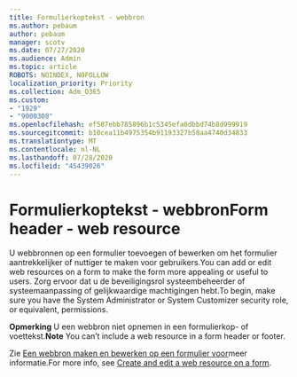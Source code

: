 ```yaml
---
title: Formulierkoptekst - webbron
ms.author: pebaum
author: pebaum
manager: scotv
ms.date: 07/27/2020
ms.audience: Admin
ms.topic: article
ROBOTS: NOINDEX, NOFOLLOW
localization_priority: Priority
ms.collection: Adm_O365
ms.custom:
- "1929"
- "9000308"
ms.openlocfilehash: ef587ebb785896b1c5345efa6dbbd74b8d999919
ms.sourcegitcommit: b10cea11b4975354b91193327b58aa4740d34833
ms.translationtype: MT
ms.contentlocale: nl-NL
ms.lasthandoff: 07/28/2020
ms.locfileid: "45439026"
---
```

# <a name="form-header---web-resource"></a><span data-ttu-id="0faf0-102">Formulierkoptekst - webbron</span><span class="sxs-lookup"><span data-stu-id="0faf0-102">Form header - web resource</span></span>

<span data-ttu-id="0faf0-103">U webbronnen op een formulier toevoegen of bewerken om het formulier aantrekkelijker of nuttiger te maken voor gebruikers.</span><span class="sxs-lookup"><span data-stu-id="0faf0-103">You can add or edit web resources on a form to make the form more appealing or useful to users.</span></span> <span data-ttu-id="0faf0-104">Zorg ervoor dat u de beveiligingsrol systeembeheerder of systeemaanpassing of gelijkwaardige machtigingen hebt.</span><span class="sxs-lookup"><span data-stu-id="0faf0-104">To begin, make sure you have the System Administrator or System Customizer security role, or equivalent, permissions.</span></span>  

<span data-ttu-id="0faf0-105">**Opmerking** U een webbron niet opnemen in een formulierkop- of voettekst.</span><span class="sxs-lookup"><span data-stu-id="0faf0-105">**Note** You can’t include a web resource in a form header or footer.</span></span>

<span data-ttu-id="0faf0-106">Zie [Een webbron maken en bewerken op een formulier voor](https://docs.microsoft.com/dynamics365/customer-engagement/customize/create-edit-web-resources#create-and-edit-a-web-resource-on-a-form)meer informatie.</span><span class="sxs-lookup"><span data-stu-id="0faf0-106">For more info, see [Create and edit a web resource on a form](https://docs.microsoft.com/dynamics365/customer-engagement/customize/create-edit-web-resources#create-and-edit-a-web-resource-on-a-form).</span></span>